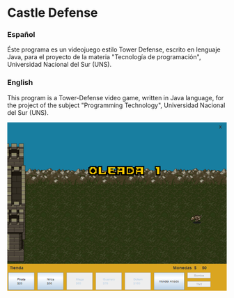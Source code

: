 # Castle Defense


### Español
 Éste programa es un videojuego estilo Tower Defense, escrito en lenguaje Java, para el proyecto de la materia "Tecnología de programación", Universidad Nacional del Sur (UNS).
 

 ### English
 This program is a Tower-Defense video game, written in Java language, for the project of the subject "Programming Technology", Universidad Nacional del Sur (UNS).

![plot](/readmeImages/screenshot.png)
